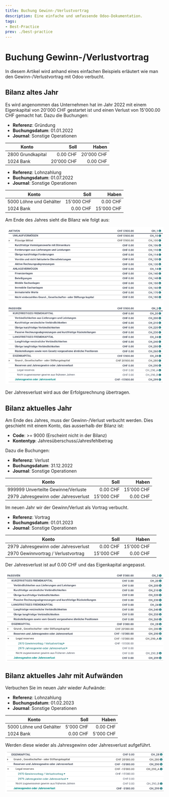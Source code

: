 ```yaml
---
title: Buchung Gewinn-/Verlustvortrag
description: Eine einfache und umfassende Odoo-Dokumentation.
tags:
- Best-Practice
prev: ./best-practice
---
```

# Buchung Gewinn-/Verlustvortrag

In diesem Artikel wird anhand eines einfachen Beispiels erläutert wie man den Gewinn-/Verlustvortrag mit Odoo verbucht.

## Bilanz altes Jahr

Es wird angenommen das Unternehmen hat im Jahr 2022 mit einem Eigenkapital von 20'000 CHF gestartet ist und einen Verlust von 15'000.00 CHF gemacht hat. Dazu die Buchungen: 

* **Referenz**: Gründung
* **Buchungsdatum**: 01.01.2022
* **Journal**: Sonstige Operationen

| Konto             |     Soll |     Haben |
| ----------------- | --------:| ---------:|
| 2800 Grundkapital | 0.00 CHF |  20'000 CHF |
| 1024 Bank         | 20'000 CHF | 0.00 CHF |


* **Referenz**: Lohnzahlung
* **Buchungsdatum**: 01.07.2022
* **Journal**: Sonstige Operationen

| Konto                   |       Soll |      Haben |
| ----------------------- | ----------:| ----------:|
| 5000 Löhne und Gehälter | 15'000 CHF |   0.00 CHF |
| 1024 Bank               |   0.00 CHF | 15'000 CHF |

Am Ende des Jahres sieht die Bilanz wie folgt aus:

![](attachments/Best%20Practice%20Bilanz1.png)

Der Jahresverlust wird aus der Erfolgsrechnung übertragen.

## Bilanz aktuelles Jahr

Am Ende des Jahres, muss der Gewinn-/Verlust verbucht werden. Dies geschieht mit einem Konto, das ausserhalb der Bilanz ist:

* **Code**: >= 9000 (Erscheint nicht in der Bilanz)
* **Kontentyp**: Jahresüberschuss/Jahresfehlbetrag

Dazu die Buchungen:

* **Referenz**: Verlust
* **Buchungsdatum**: 31.12.2022
* **Journal**: Sonstige Operationen

| Konto                               |       Soll |      Haben |
| ----------------------------------- | ----------:| ----------:|
| 999999 Unverteilte Gewinne/Verluste   |   0.00 CHF | 15'000 CHF |
| 2979 Jahresgewinn oder Jahresverlust| 15'000 CHF |   0.00 CHF |

Im neuen Jahr wir der Gewinn/Verlust als Vortrag verbucht.

* **Referenz**: Vortrag
* **Buchungsdatum**: 01.01.2023
* **Journal**: Sonstige Operationen

| Konto                                |       Soll |      Haben |     |
| ------------------------------------ | ----------:| ----------:| --- |
| 2979 Jahresgewinn oder Jahresverlust |   0.00 CHF | 15'000 CHF |     |
| 2970 Gewinnvortrag / Verlustvortrag  | 15'000 CHF |   0.00 CHF |     |

Der Jahresverlust ist auf 0.00 CHF und das Eigenkapital angepasst.

![](attachments/Best%20Practice%20Bilanz2.png)

## Bilanz aktuelles Jahr mit Aufwänden

Verbuchen Sie im neuen Jahr wieder Aufwände:

* **Referenz**: Lohnzahlung
* **Buchungsdatum**: 01.02.2023
* **Journal**: Sonstige Operationen

| Konto                   |      Soll |     Haben |
| ----------------------- | ---------:| ---------:|
| 5000 Löhne und Gehälter | 5'000 CHF |  0.00 CHF |
| 1024 Bank               |  0.00 CHF | 5'000 CHF |

Werden diese wieder als Jahresgewinn oder Jahresverlust aufgeführt.

![](attachments/Best%20Practice%20Bilanz3.png)